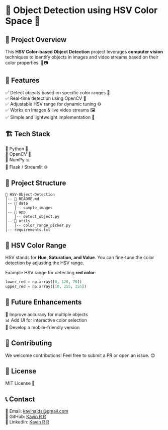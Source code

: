 # 🎨 Object Detection using HSV Color Space 🎯

## 📌 Project Overview
This **HSV Color-based Object Detection** project leverages **computer vision** techniques to identify objects in images and video streams based on their color properties. 🌈📷

## 🎯 Features
✅ Detect objects based on specific color ranges 🎨  
✅ Real-time detection using OpenCV 🎥  
✅ Adjustable HSV range for dynamic tuning ⚙️  
✅ Works on images & live video streams 🖼️  
✅ Simple and lightweight implementation 🚀  

## 🏗️ Tech Stack
🔹 Python 🐍  
🔹 OpenCV 👀  
🔹 NumPy 📊  
🔹 Flask / Streamlit 🌐  

## 📂 Project Structure
```
📁 HSV-Object-Detection
│-- 📜 README.md
│-- 📂 data
│   │-- sample_images
│-- 📂 app
│   │-- detect_object.py
│-- 📂 utils
│   │-- color_range_picker.py
│-- requirements.txt
```

## 🎨 HSV Color Range
HSV stands for **Hue, Saturation, and Value**. You can fine-tune the color detection by adjusting the HSV range.

Example HSV range for detecting **red color**:
```python
lower_red = np.array([0, 120, 70])
upper_red = np.array([10, 255, 255])
```

## 📌 Future Enhancements
🚀 Improve accuracy for multiple objects  
📊 Add UI for interactive color selection  
📱 Develop a mobile-friendly version  

## 🤝 Contributing
We welcome contributions! Feel free to submit a PR or open an issue. 😊

## 📜 License
MIT License 📄

## 📞 Contact
📧 Email: kavinaids@gmail.com  
🐙 GitHub: [Kavin R R](https://github.com/Kavin-RR)  
🔗 LinkedIn: [Kavin R R](https://www.linkedin.com/in/kavin023)

